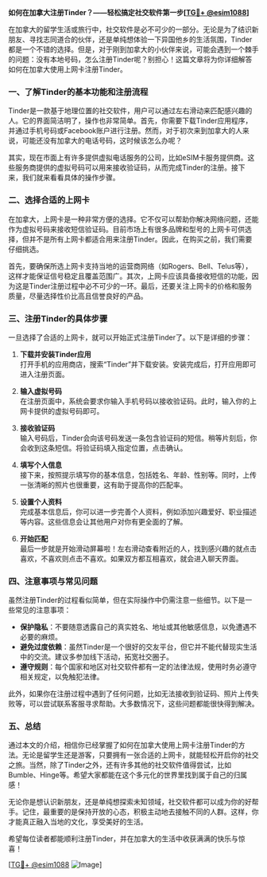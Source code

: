 **如何在加拿大注册Tinder？——轻松搞定社交软件第一步[[TG💪+ @esim1088](https://t.me/s/esim1088)]**

在加拿大的留学生活或旅行中，社交软件是必不可少的一部分。无论是为了结识新朋友、寻找志同道合的伙伴，还是单纯想体验一下异国他乡的生活氛围，Tinder都是一个不错的选择。但是，对于刚到加拿大的小伙伴来说，可能会遇到一个棘手的问题：没有本地号码，怎么注册Tinder呢？别担心！这篇文章将为你详细解答如何在加拿大使用上网卡注册Tinder。

### **一、了解Tinder的基本功能和注册流程**

Tinder是一款基于地理位置的社交软件，用户可以通过左右滑动来匹配感兴趣的人。它的界面简洁明了，操作也非常简单。首先，你需要下载Tinder应用程序，并通过手机号码或Facebook账户进行注册。然而，对于初次来到加拿大的人来说，可能还没有加拿大的电话号码，这时候该怎么办呢？

其实，现在市面上有许多提供虚拟电话服务的公司，比如eSIM卡服务提供商。这些服务商提供的虚拟号码可以用来接收验证码，从而完成Tinder的注册。接下来，我们就来看看具体的操作步骤。

### **二、选择合适的上网卡**

在加拿大，上网卡是一种非常方便的选择。它不仅可以帮助你解决网络问题，还能作为虚拟号码来接收短信验证码。目前市场上有很多品牌和型号的上网卡可供选择，但并不是所有上网卡都适合用来注册Tinder。因此，在购买之前，我们需要仔细挑选。

首先，要确保所选上网卡支持当地的运营商网络（如Rogers、Bell、Telus等），这样才能保证信号稳定且覆盖范围广。其次，上网卡应该具备接收短信的功能，因为这是Tinder注册过程中必不可少的一环。最后，还要关注上网卡的价格和服务质量，尽量选择性价比高且信誉良好的产品。

### **三、注册Tinder的具体步骤**

一旦选择了合适的上网卡，就可以开始正式注册Tinder了。以下是详细的步骤：

1. **下载并安装Tinder应用**  
   打开手机的应用商店，搜索“Tinder”并下载安装。安装完成后，打开应用即可进入注册页面。

2. **输入虚拟号码**  
   在注册页面中，系统会要求你输入手机号码以接收验证码。此时，输入你的上网卡提供的虚拟号码即可。

3. **接收验证码**  
   输入号码后，Tinder会向该号码发送一条包含验证码的短信。稍等片刻后，你会收到这条短信。将验证码填入指定位置，点击确认。

4. **填写个人信息**  
   接下来，按照提示填写你的基本信息，包括姓名、年龄、性别等。同时，上传一张清晰的照片也很重要，这有助于提高你的匹配率。

5. **设置个人资料**  
   完成基本信息后，你可以进一步完善个人资料，例如添加兴趣爱好、职业描述等内容。这些信息会让其他用户对你有更全面的了解。

6. **开始匹配**  
   最后一步就是开始滑动屏幕啦！左右滑动查看附近的人，找到感兴趣的就点击喜欢，不喜欢则点击不喜欢。如果双方都互相喜欢，就会进入聊天界面。

### **四、注意事项与常见问题**

虽然注册Tinder的过程看似简单，但在实际操作中仍需注意一些细节。以下是一些常见的注意事项：

- **保护隐私**：不要随意透露自己的真实姓名、地址或其他敏感信息，以免遭遇不必要的麻烦。
- **避免过度依赖**：虽然Tinder是一个很好的交友平台，但它并不能代替现实生活中的交流。建议多参加线下活动，拓宽社交圈子。
- **遵守规则**：每个国家和地区对社交软件都有一定的法律法规，使用时务必遵守相关规定，以免触犯法律。

此外，如果你在注册过程中遇到了任何问题，比如无法接收到验证码、照片上传失败等，可以尝试联系客服寻求帮助。大多数情况下，这些问题都能很快得到解决。

### **五、总结**

通过本文的介绍，相信你已经掌握了如何在加拿大使用上网卡注册Tinder的方法。无论是留学生还是游客，只要拥有一张合适的上网卡，就能轻松开启你的社交之旅。当然，除了Tinder之外，还有许多其他的社交软件值得尝试，比如Bumble、Hinge等。希望大家都能在这个多元化的世界里找到属于自己的归属感！

无论你是想认识新朋友，还是单纯想探索未知领域，社交软件都可以成为你的好帮手。记住，最重要的是保持开放的心态，积极主动地去接触不同的人群。这样，你才能真正融入当地的文化，享受美好的生活。

希望每位读者都能顺利注册Tinder，并在加拿大的生活中收获满满的快乐与惊喜！  

[[TG💪+ @esim1088](https://t.me/s/esim1088) ![Image](https://i.postimg.cc/4NQfJmqS/Snipaste-2025-05-13-00-14-12.png)]
